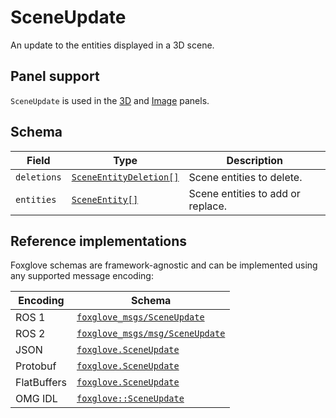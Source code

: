 # SceneUpdate

An update to the entities displayed in a 3D scene.

## Panel support

<!--TODO: Link missing documentation when available-->

`SceneUpdate` is used in the [3D](../panels/3d-panel.md) and [Image](../panels/image-panel.md) panels.

## Schema

| Field       | Type                                                  | Description                       |
| ----------- | ----------------------------------------------------- | --------------------------------- |
| `deletions` | [`SceneEntityDeletion[]`](./scene-entity-deletion.md) | Scene entities to delete.         |
| `entities`  | [`SceneEntity[]`](./scene-entity.md)                  | Scene entities to add or replace. |

## Reference implementations

Foxglove schemas are framework-agnostic and can be implemented using any supported message encoding:

| Encoding    | Schema                          |
| ----------- | ------------------------------- |
| ROS 1       | [`foxglove_msgs/SceneUpdate`](https://github.com/foxglove/foxglove-sdk/blob/main/schemas/ros1/SceneUpdate.msg) |
| ROS 2       | [`foxglove_msgs/msg/SceneUpdate`](https://github.com/foxglove/foxglove-sdk/blob/main/schemas/ros2/SceneUpdate.msg) |
| JSON        | [`foxglove.SceneUpdate`](https://github.com/foxglove/foxglove-sdk/blob/main/schemas/jsonschema/SceneUpdate.json) |
| Protobuf    | [`foxglove.SceneUpdate`](https://github.com/foxglove/foxglove-sdk/blob/main/schemas/proto/foxglove/SceneUpdate.proto) |
| FlatBuffers | [`foxglove.SceneUpdate`](https://github.com/foxglove/foxglove-sdk/blob/main/schemas/flatbuffer/SceneUpdate.fbs) |
| OMG IDL     | [`foxglove::SceneUpdate`](https://github.com/foxglove/foxglove-sdk/blob/main/schemas/omgidl/foxglove/SceneUpdate.idl) |
